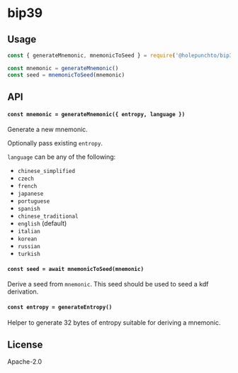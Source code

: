 # bip39

## Usage

```js
const { generateMnemonic, mnemonicToSeed } = require('@holepunchto/bip39')

const mnemonic = generateMnemonic()
const seed = mnemonicToSeed(mnemonic)
```

## API

#### `const mnemonic = generateMnemonic({ entropy, language })`

Generate a new mnemonic.

Optionally pass existing `entropy`.

`language` can be any of the following:
- `chinese_simplified`
- `czech`
- `french`
- `japanese`
- `portuguese`
- `spanish`
- `chinese_traditional`
- `english` (default)
- `italian`
- `korean`
- `russian`
- `turkish`

#### `const seed = await mnemonicToSeed(mnemonic)`

Derive a seed from `mnemonic`. This seed should be used to seed a kdf derivation.

#### `const entropy = generateEntropy()`

Helper to generate 32 bytes of entropy suitable for deriving a mnemonic.

## License

Apache-2.0
